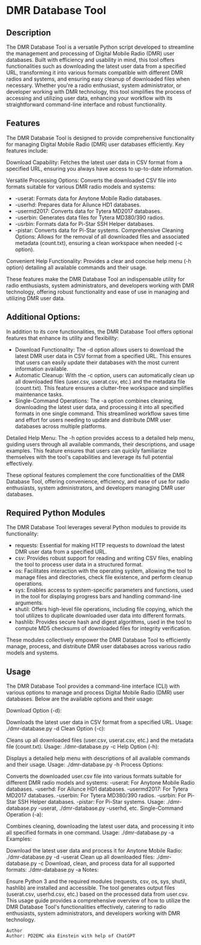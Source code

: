 # DMR Database Tool

## Description

The DMR Database Tool is a versatile Python script developed to streamline the management and processing of Digital Mobile Radio (DMR) user databases. Built with efficiency and usability in mind, this tool offers functionalities such as downloading the latest user data from a specified URL, transforming it into various formats compatible with different DMR radios and systems, and ensuring easy cleanup of downloaded files when necessary. Whether you're a radio enthusiast, system administrator, or developer working with DMR technology, this tool simplifies the process of accessing and utilizing user data, enhancing your workflow with its straightforward command-line interface and robust functionality.

## Features

The DMR Database Tool is designed to provide comprehensive functionality for managing Digital Mobile Radio (DMR) user databases efficiently. Key features include:

Download Capability: Fetches the latest user data in CSV format from a specified URL, ensuring you always have access to up-to-date information.

Versatile Processing Options: Converts the downloaded CSV file into formats suitable for various DMR radio models and systems:

- -userat: Formats data for Anytone Mobile Radio databases.
- -userhd: Prepares data for Ailunce HD1 databases.
- -usermd2017: Converts data for Tytera MD2017 databases.
- -userbin: Generates data files for Tytera MD380/390 radios.
- -usrbin: Formats data for Pi-Star SSH Helper databases.
- -pistar: Converts data for Pi-Star systems.
Comprehensive Cleaning Options: Allows for the removal of all downloaded files and associated metadata (count.txt), ensuring a clean workspace when needed (-c option).

Convenient Help Functionality: Provides a clear and concise help menu (-h option) detailing all available commands and their usage.

These features make the DMR Database Tool an indispensable utility for radio enthusiasts, system administrators, and developers working with DMR technology, offering robust functionality and ease of use in managing and utilizing DMR user data.

## **Additional Options**:
In addition to its core functionalities, the DMR Database Tool offers optional features that enhance its utility and flexibility:

- Download Functionality: The -d option allows users to download the latest DMR user data in CSV format from a specified URL. This ensures that users can easily update their databases with the most current information available.
- Automatic Cleanup: With the -c option, users can automatically clean up all downloaded files (user.csv, userat.csv, etc.) and the metadata file (count.txt). This feature ensures a clutter-free workspace and simplifies maintenance tasks.
- Single-Command Operations: The -a option combines cleaning, downloading the latest user data, and processing it into all specified formats in one single command. This streamlined workflow saves time and effort for users needing to update and distribute DMR user databases across multiple platforms.

Detailed Help Menu: The -h option provides access to a detailed help menu, guiding users through all available commands, their descriptions, and usage examples. This feature ensures that users can quickly familiarize themselves with the tool's capabilities and leverage its full potential effectively.

These optional features complement the core functionalities of the DMR Database Tool, offering convenience, efficiency, and ease of use for radio enthusiasts, system administrators, and developers managing DMR user databases.

## Required Python Modules

The DMR Database Tool leverages several Python modules to provide its functionality:

- requests: Essential for making HTTP requests to download the latest DMR user data from a specified URL.
- csv: Provides robust support for reading and writing CSV files, enabling the tool to process user data in a structured format.
- os: Facilitates interaction with the operating system, allowing the tool to manage files and directories, check file existence, and perform cleanup operations.
- sys: Enables access to system-specific parameters and functions, used in the tool for displaying progress bars and handling command-line arguments.
- shutil: Offers high-level file operations, including file copying, which the tool utilizes to duplicate downloaded user data into different formats.
- hashlib: Provides secure hash and digest algorithms, used in the tool to compute MD5 checksums of downloaded files for integrity verification.

These modules collectively empower the DMR Database Tool to efficiently manage, process, and distribute DMR user databases across various radio models and systems.

## Usage

The DMR Database Tool provides a command-line interface (CLI) with various options to manage and process Digital Mobile Radio (DMR) user databases. Below are the available options and their usage:

Download Option (-d):

Downloads the latest user data in CSV format from a specified URL.
Usage: ./dmr-database.py -d
Clean Option (-c):

Cleans up all downloaded files (user.csv, userat.csv, etc.) and the metadata file (count.txt).
Usage: ./dmr-database.py -c
Help Option (-h):

Displays a detailed help menu with descriptions of all available commands and their usage.
Usage: ./dmr-database.py -h
Process Options:

Converts the downloaded user.csv file into various formats suitable for different DMR radio models and systems:
-userat: For Anytone Mobile Radio databases.
-userhd: For Ailunce HD1 databases.
-usermd2017: For Tytera MD2017 databases.
-userbin: For Tytera MD380/390 radios.
-usrbin: For Pi-Star SSH Helper databases.
-pistar: For Pi-Star systems.
Usage: ./dmr-database.py -userat, ./dmr-database.py -userhd, etc.
Single-Command Operation (-a):

Combines cleaning, downloading the latest user data, and processing it into all specified formats in one command.
Usage: ./dmr-database.py -a
Examples:

Download the latest user data and process it for Anytone Mobile Radio: ./dmr-database.py -d -userat
Clean up all downloaded files: ./dmr-database.py -c
Download, clean, and process data for all supported formats: ./dmr-database.py -a
Notes:

Ensure Python 3 and the required modules (requests, csv, os, sys, shutil, hashlib) are installed and accessible.
The tool generates output files (userat.csv, userhd.csv, etc.) based on the processed data from user.csv.
This usage guide provides a comprehensive overview of how to utilize the DMR Database Tool's functionalities effectively, catering to radio enthusiasts, system administrators, and developers working with DMR technology.
````
Author
Author: PD2EMC aka Einstein with help of ChatGPT
